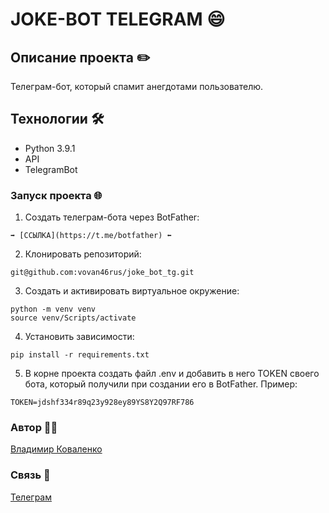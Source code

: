 # JOKE-BOT TELEGRAM 😄

## Описание проекта ✏️

Телеграм-бот, который спамит анегдотами пользователю.

## Технологии 🛠️

- Python 3.9.1
- API
- TelegramBot

### Запуск проекта 🌐
1. Создать телеграм-бота через BotFather:
```
➡️ [ССЫЛКА](https://t.me/botfather) ⬅️
```
2. Клонировать репозиторий:
```
git@github.com:vovan46rus/joke_bot_tg.git
```
3. Создать и активировать виртуальное окружение:
```
python -m venv venv
source venv/Scripts/activate
```
4. Установить зависимости:
```
pip install -r requirements.txt
```
5. В корне проекта создать файл .env и добавить в него TOKEN своего бота, который получили при создании его в BotFather.
Пример:
```
TOKEN=jdshf334r89q23y928ey89YS8Y2Q97RF786
```

### Автор 👨‍💻
[Владимир Коваленко](https://github.com/vovan46rus)

### Cвязь 📡
[Телеграм](https://t.me/icq609258000)
